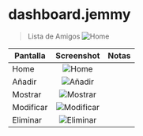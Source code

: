 # dashboard.jemmy

> Lista de Amigos 
 ![Home](https://scontent-lax3-1.xx.fbcdn.net/v/t1.0-9/14183872_413382265498945_5447595409507234224_n.jpg?oh=b8872e9817791f36b9d9ee1050036f8c&oe=5886498A)

| Pantalla     | Screenshot                                    | Notas |
| ------------- |:---------------------------------------------:| -----:|
| Home          | ![Home](https://lh4.googleusercontent.com/iE1uUHnwhb8KvPRhtdm8UwxGiyJtMqMAm7XMO7y9vbIdGBqc9CvSbNcaI4sgOlavqTOeEOPnKt9Vdi8=w1366-h643)|       |
| Añadir        | ![Añadir](https://lh5.googleusercontent.com/otAOCyzpA-4QMWGZ3R_7qUq6k830Yupd6Ro1vIIaDmbkqVo643kQknnal6Hv7jIysgN77Cr0rrW0qyk=w1366-h643)|       |
| Mostrar       | ![Mostrar](https://lh6.googleusercontent.com/m_joAwEgcgtPvpXtLX7cLaLjvj-K82E9uEVdYG_ARANbsRFQDbvQOyBVb_k6miV-wFZ3qRD649sIoTY=w1366-h643)|       |
| Modificar     | ![Modificar](https://lh6.googleusercontent.com/00WOSGnDmV-tBR5Cs1LvNZcSO3oom_idzvhM1LRpI5YF0HKH6UtOMFFhakwaVKfibC3CAyTRBmIZwUI=w1366-h643)|       |
| Eliminar      | ![Eliminar](https://lh6.googleusercontent.com/5cgT2OndjXz_oTz736Ku2nSDQVvGTAmpL8cMPLspsP53Ow11P_SwI9EaGro4OAKsU9ME_xM-ERbVkTM=w1366-h643)|       |


